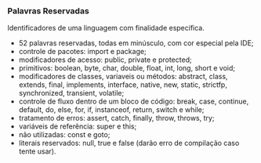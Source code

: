 ### Palavras Reservadas

Identificadores de uma linguagem com finalidade específica.

- 52 palavras reservadas, todas em minúsculo, com cor especial pela IDE;
- controle de pacotes: import e package;
- modificadores de acesso: public, private e protected;
- primitivos: boolean, byte, char, double, float, int, long, short e void;
- modificadores de classes, variaveis ou métodos: abstract, class, extends, final, implements, interface, native, new, static,  strictfp, synchronized, transient, volatile;
- controle de fluxo dentro de um bloco de código: break, case, continue, default, do, else, for, if, instanceof, return, switch e while;
- tratamento de erros: assert, catch, finally, throw, throws, try;
- variáveis de referência: super e this;
- não utilizadas: const e goto;
- literais reservados: null, true e false (darão erro de compilação caso tente usar).
